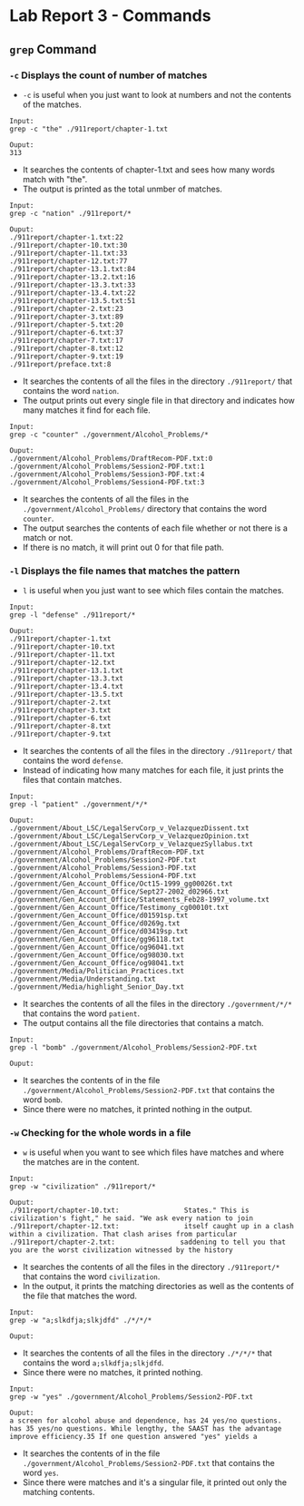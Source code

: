 # Lab Report 3 - Commands

## ``grep`` Command

### ``-c`` Displays the count of number of matches
- ``-c`` is useful when you just want to look at numbers and not the contents of the matches.
```
Input:
grep -c "the" ./911report/chapter-1.txt

Ouput:
313
```
- It searches the contents of chapter-1.txt and sees how many words match with "the".
- The output is printed as the total unmber of matches.


```
Input:
grep -c "nation" ./911report/*

Ouput:
./911report/chapter-1.txt:22
./911report/chapter-10.txt:30
./911report/chapter-11.txt:33
./911report/chapter-12.txt:77
./911report/chapter-13.1.txt:84
./911report/chapter-13.2.txt:16
./911report/chapter-13.3.txt:33
./911report/chapter-13.4.txt:22
./911report/chapter-13.5.txt:51
./911report/chapter-2.txt:23
./911report/chapter-3.txt:89
./911report/chapter-5.txt:20
./911report/chapter-6.txt:37
./911report/chapter-7.txt:17
./911report/chapter-8.txt:12
./911report/chapter-9.txt:19
./911report/preface.txt:8
```
- It searches the contents of all the files in the directory ``./911report/`` that contains the word ``nation``.
- The output prints out every single file in that directory and indicates how many matches it find for each file.

```
Input:
grep -c "counter" ./government/Alcohol_Problems/*

Ouput:
./government/Alcohol_Problems/DraftRecom-PDF.txt:0
./government/Alcohol_Problems/Session2-PDF.txt:1
./government/Alcohol_Problems/Session3-PDF.txt:4
./government/Alcohol_Problems/Session4-PDF.txt:3
```
- It searches the contents of all the files in the ``./government/Alcohol_Problems/`` directory that contains the word ``counter``.
- The output searches the contents of each file whether or not there is a match or not.
- If there is no match, it will print out 0 for that file path.

### ``-l`` Displays the file names that matches the pattern
- ``l`` is useful when you just want to see which files contain the matches.
```
Input:
grep -l "defense" ./911report/*

Ouput:
./911report/chapter-1.txt
./911report/chapter-10.txt
./911report/chapter-11.txt
./911report/chapter-12.txt
./911report/chapter-13.1.txt
./911report/chapter-13.3.txt
./911report/chapter-13.4.txt
./911report/chapter-13.5.txt
./911report/chapter-2.txt
./911report/chapter-3.txt
./911report/chapter-6.txt
./911report/chapter-8.txt
./911report/chapter-9.txt
```
- It searches the contents of all the files in the directory ``./911report/`` that contains the word ``defense``.
- Instead of indicating how many matches for each file, it just prints the files that contain matches.

```
Input:
grep -l "patient" ./government/*/*

Ouput:
./government/About_LSC/LegalServCorp_v_VelazquezDissent.txt
./government/About_LSC/LegalServCorp_v_VelazquezOpinion.txt
./government/About_LSC/LegalServCorp_v_VelazquezSyllabus.txt
./government/Alcohol_Problems/DraftRecom-PDF.txt
./government/Alcohol_Problems/Session2-PDF.txt
./government/Alcohol_Problems/Session3-PDF.txt
./government/Alcohol_Problems/Session4-PDF.txt
./government/Gen_Account_Office/Oct15-1999_gg00026t.txt
./government/Gen_Account_Office/Sept27-2002_d02966.txt
./government/Gen_Account_Office/Statements_Feb28-1997_volume.txt
./government/Gen_Account_Office/Testimony_cg00010t.txt
./government/Gen_Account_Office/d01591sp.txt
./government/Gen_Account_Office/d0269g.txt
./government/Gen_Account_Office/d03419sp.txt
./government/Gen_Account_Office/gg96118.txt
./government/Gen_Account_Office/og96041.txt
./government/Gen_Account_Office/og98030.txt
./government/Gen_Account_Office/og98041.txt
./government/Media/Politician_Practices.txt
./government/Media/Understanding.txt
./government/Media/highlight_Senior_Day.txt
```
- It searches the contents of all the files in the directory ``./government/*/*`` that contains the word ``patient``.
- The output contains all the file directories that contains a match.

```
Input:
grep -l "bomb" ./government/Alcohol_Problems/Session2-PDF.txt

Ouput:

```
- It searches the contents of in the file ``./government/Alcohol_Problems/Session2-PDF.txt`` that contains the word ``bomb``.
- Since there were no matches, it printed nothing in the output.

### ``-w`` Checking for the whole words in a file
- ``w`` is useful when you want to see which files have matches and where the matches are in the content.
```
Input:
grep -w "civilization" ./911report/*

Ouput:
./911report/chapter-10.txt:                States." This is civilization's fight," he said. "We ask every nation to join
./911report/chapter-12.txt:                itself caught up in a clash within a civilization. That clash arises from particular
./911report/chapter-2.txt:                saddening to tell you that you are the worst civilization witnessed by the history
```
- It searches the contents of all the files in the directory ``./911report/*`` that contains the word ``civilization``.
- In the output, it prints the matching directories as well as the contents of the file that matches the word.

```
Input:
grep -w "a;slkdfja;slkjdfd" ./*/*/*

Ouput:

```
- It searches the contents of all the files in the directory ``./*/*/*`` that contains the word ``a;slkdfja;slkjdfd``.
- Since there were no matches, it printed nothing.

```
Input:
grep -w "yes" ./government/Alcohol_Problems/Session2-PDF.txt

Ouput:
a screen for alcohol abuse and dependence, has 24 yes/no questions.
has 35 yes/no questions. While lengthy, the SAAST has the advantage
improve efficiency.35 If one question answered "yes" yields a
```
- It searches the contents of in the file ``./government/Alcohol_Problems/Session2-PDF.txt`` that contains the word ``yes``.
- Since there were matches and it's a singular file, it printed out only the matching contents.



